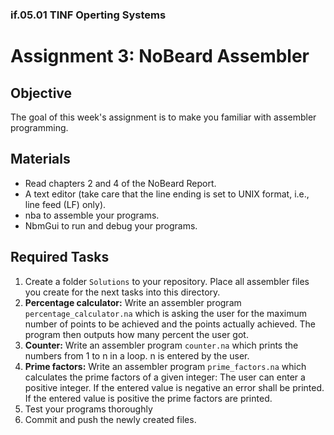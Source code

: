 ### if.05.01 TINF Operting Systems

# Assignment 3: NoBeard Assembler
## Objective
The goal of this week's assignment is to make you familiar with assembler programming.

## Materials
- Read chapters 2 and 4 of the NoBeard Report.
- A text editor (take care that the line ending is set to UNIX format, i.e., line feed (LF) only).
- nba to assemble your programs.
- NbmGui to run and debug your programs.

## Required Tasks
1. Create a folder `Solutions` to your repository. Place all assembler files you create for the next tasks into this directory.
1. **Percentage calculator:** Write an assembler program `percentage_calculator.na` which is asking the user for the maximum number of points to be achieved and the points actually achieved. The program then outputs how many percent the user got.
2. **Counter:** Write an assembler program `counter.na` which prints the numbers from 1 to n in a loop. n is entered by the user.
3. **Prime factors:** Write an assembler program `prime_factors.na` which calculates the prime factors of a given integer: The user can enter a positive integer. If the entered value is negative an error shall be printed. If the entered value is positive the prime factors are printed.
3. Test your programs thoroughly
3. Commit and push the newly created files.
